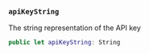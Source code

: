 
### `apiKeyString`

The string representation of the API key

``` swift
public let apiKeyString: String
